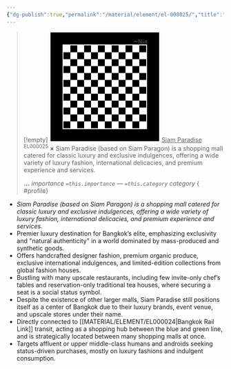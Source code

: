 ```yaml
---
{"dg-publish":true,"permalink":"/material/element/el-000025/","title":"Siam Paradise","tags":["-element","-priority/minus"]}
---
```


>[!empty]
> ![RESOURCE/ASSET/OTHER/PlaceholderIcon.png|icon](/img/user/RESOURCE/ASSET/OTHER/PlaceholderIcon.png) <u class="title">Siam Paradise</u> <sup class="title">EL000025</sup> <b class="title">×</b>
> Siam Paradise (based on Siam Paragon) is a shopping mall catered for classic luxury and exclusive indulgences, offering a wide variety of luxury fashion, international delicacies, and premium experience and services.
> 
> <b>…</b>
> <i class="small">importance `=this.importance` — `=this.category` category</i>
{ #profile}


- *Siam Paradise (based on Siam Paragon) is a shopping mall catered for classic luxury and exclusive indulgences, offering a wide variety of luxury fashion, international delicacies, and premium experience and services.*
- Premier luxury destination for Bangkok’s elite, emphasizing exclusivity and "natural authenticity" in a world dominated by mass-produced and synthetic goods.
- Offers handcrafted designer fashion, premium organic produce, exclusive international indulgences, and limited-edition collections from global fashion houses.
- Bustling with many upscale restaurants, including few invite-only chef’s tables and reservation-only traditional tea houses, where securing a seat is a social status symbol.
- Despite the existence of other larger malls, Siam Paradise still positions itself as a center of Bangkok due to their luxury brands, event venue, and upscale stores under their name.
- Directly connected to [[MATERIAL/ELEMENT/EL000024\|Bangkok Rail Link]] transit, acting as a shopping hub between the blue and green line, and is strategically located between many shopping malls at once.
- Targets affluent or upper middle-class humans and androids seeking status-driven purchases, mostly on luxury fashions and indulgent consumption.
